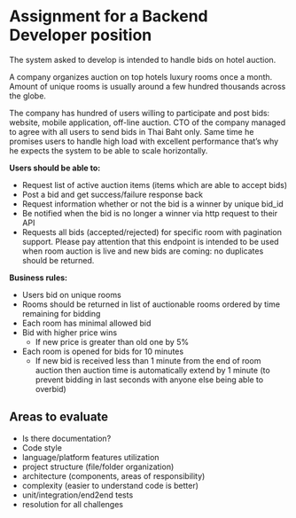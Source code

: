# Assignment for a Backend Developer position

The system asked to develop is intended to handle bids on hotel auction.

A company organizes auction on top hotels luxury rooms once a month. Amount of unique rooms is usually around a few hundred thousands across the globe.

The company has hundred of users willing to participate and post bids: website, mobile application, off-line auction. CTO of the company managed to agree with all users to send bids in Thai Baht only. Same time he promises users to handle high load with excellent performance that’s why he expects the system to be able to scale horizontally.

**Users should be able to:**

* Request list of active auction items (items which are able to accept bids)
* Post a bid and get success/failure response back
* Request information whether or not the bid is a winner by unique bid_id
* Be notified when the bid is no longer a winner via http request to their API
* Requests all bids (accepted/rejected) for specific room with pagination support. Please pay attention that this endpoint is intended to be used when room auction is live and new bids are coming: no duplicates should be returned.

**Business rules:**

* Users bid on unique rooms
* Rooms should be returned in list of auctionable rooms ordered by time remaining for bidding
* Each room has minimal allowed bid
* Bid with higher price wins 
  * If new price is greater than old one by 5%
* Each room is opened for bids for 10 minutes
  * If new bid is received less than 1 minute from the end of room auction then auction time is automatically extend by 1 minute (to prevent bidding in last seconds with anyone else being able to overbid)

## Areas to evaluate
* Is there documentation?
* Code style
* language/platform features utilization
* project structure (file/folder organization)
* architecture (components, areas of responsibility)
* complexity (easier to understand code is better)
* unit/integration/end2end tests
* resolution for all challenges